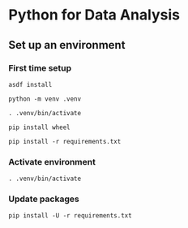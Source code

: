 # Python for Data Analysis

## Set up an environment

### First time setup

```shell
asdf install

python -m venv .venv

. .venv/bin/activate

pip install wheel

pip install -r requirements.txt
```

### Activate environment

```shell
. .venv/bin/activate
```

### Update packages

```shell
pip install -U -r requirements.txt
```
